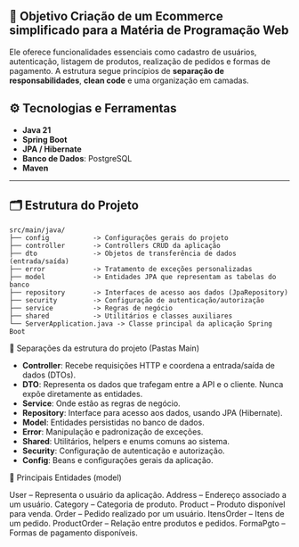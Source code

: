 📌 Objetivo
Criação de um Ecommerce simplificado para a Matéria de Programação Web
---
Ele oferece funcionalidades essenciais como cadastro de usuários, autenticação, listagem de produtos, realização de pedidos e formas de pagamento.
A estrutura segue princípios de **separação de responsabilidades**, **clean code** e uma organização em camadas.

## ⚙️ Tecnologias e Ferramentas
- **Java 21**
- **Spring Boot**
- **JPA / Hibernate**
- **Banco de Dados**: PostgreSQL
- **Maven**

---
## 🗂️ Estrutura do Projeto
```plaintext
src/main/java/
├── config           -> Configurações gerais do projeto
├── controller       -> Controllers CRUD da aplicação
├── dto              -> Objetos de transferência de dados (entrada/saída)
├── error            -> Tratamento de exceções personalizadas
├── model            -> Entidades JPA que representam as tabelas do banco
├── repository       -> Interfaces de acesso aos dados (JpaRepository)
├── security         -> Configuração de autenticação/autorização
├── service          -> Regras de negócio
├── shared           -> Utilitários e classes auxiliares
└── ServerApplication.java -> Classe principal da aplicação Spring Boot
```

📁 Separações da estrutura do projeto (Pastas Main)

- **Controller**: Recebe requisições HTTP e coordena a entrada/saída de dados (DTOs).
- **DTO**: Representa os dados que trafegam entre a API e o cliente. Nunca expõe diretamente as entidades.
- **Service**: Onde estão as regras de negócio.
- **Repository**: Interface para acesso aos dados, usando JPA (Hibernate).
- **Model**: Entidades persistidas no banco de dados.
- **Error**: Manipulação e padronização de exceções.
- **Shared**: Utilitários, helpers e enums comuns ao sistema.
- **Security**: Configuração de autenticação e autorização.
- **Config**: Beans e configurações gerais da aplicação.

🧱 Principais Entidades (model)

User – Representa o usuário da aplicação.
Address – Endereço associado a um usuário.
Category – Categoria de produto.
Product – Produto disponível para venda.
Order – Pedido realizado por um usuário.
ItensOrder – Itens de um pedido.
ProductOrder – Relação entre produtos e pedidos.
FormaPgto – Formas de pagamento disponíveis.
